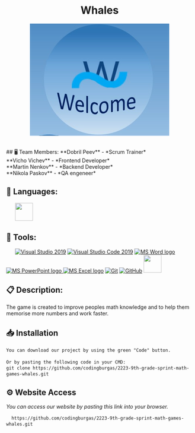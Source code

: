 <h1 align="center">Whales</h1>

<p align="center">
<img src="Documents/logo.jpg">
</p>

<br>
## 🖥 Team Members:
**Dobril Peev** - *Scrum Trainer* <br>
**Vicho Vichev** - *Frontend Developer* <br>
**Martin Nenkov** - *Backend Developer* <br>
**Nikola Paskov** - *QA engeneer*


## 🚀 Languages:
<p align="left">     
<img src="https://img.icons8.com/color/48/000000/c-plus-plus-logo.png" width = 48px height = 48px/>

  
## 🚀 Tools:
<p align="left">     
  <a href="https://visualstudio.microsoft.com/"><img src="https://img.icons8.com/fluency/48/000000/visual-studio.png" alt="Visual Studio 2019"/></a>
  <a href="https://code.visualstudio.com/"><img src="https://img.icons8.com/color/48/null/visual-studio-code-2019.png" alt="Visual Studio Code 2019"/></a>
  <a href="https://www.microsoft.com/en-ww/microsoft-365/word"><img src="https://img.icons8.com/fluency/48/000000/microsoft-word-2019.png" alt="MS Word logo" width=48px /></a>
  <a href="https://www.microsoft.com/en-us/microsoft-365/powerpoint"><img src="https://img.icons8.com/fluency/48/000000/microsoft-powerpoint-2019.png" alt="MS PowerPoint logo" width=48px />
  <a href="https://www.microsoft.com/en-us/microsoft-365/excel"><img src="https://img.icons8.com/fluency/48/000000/microsoft-excel-2019.png" alt="MS Excel logo"/></a>
  <a href="https://git-scm.com/"><img src="https://img.icons8.com/color/48/000000/git.png" alt="Git"/></a>
  <a href="https://git-scm.com/"><img src="https://cdn-icons-png.flaticon.com/512/25/25231.png" alt="GitHub" heigh=48px width=48px/></a>
  <img src="https://upload.wikimedia.org/wikipedia/commons/thumb/f/f4/Raylib_logo.png/120px-Raylib_logo.png?20200407220851" width = 48px height = 48px/>
  

## 📋 Description:
The game is created to improve peoples math knowledge and to help them memorise more numbers and work faster. 

  
## 📥 Installation

```
You can download our project by using the green "Code" button.

Or by pasting the following code in your CMD:
git clone https://github.com/codingburgas/2223-9th-grade-sprint-math-games-whales.git
```

  
## ⚙ Website Access

*You can access our website by pasting this link into your browser.*
```
  https://github.com/codingburgas/2223-9th-grade-sprint-math-games-whales.git
```

 



